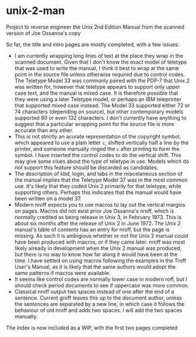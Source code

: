 # unix-2-man
Project to reverse engineer the Unix 2nd Edition Manual from the scanned version of Joe Ossanna's copy

So far, the title and intro pages are mostly completed, with a few issues:

- I am currently wrapping long lines of text at the place they wrap in the scanned document. Given that I don't know the exact model of teletype that was used to write the manual, I think it best to wrap at the same point in the source file unless otherwise required due to control codes. The Teletype Model 33 was commonly paired with the PDP-7 that Unix 2 was written for, however that teletype appears to support only upper case text, and the manual is mixed case. It is therefore possible that they were using a later Teletype model, or perhaps an IBM teleprinter that supported mixed case instead. The Model 33 supported either 72 or 74 characters (depending on source), but other contemporary models supported 80 or even 132 characters. I don't currently have anything to suggest that a particular wrapping point for the source file is more accurate than any other.
- This is not strictly an acurate representation of the copyright symbol, which appeared to use a plain letter `c`, shifted vertically half a line by the printer, and someone manually ringed the `c` after printing to form the symbol. I have inserted the control codes to do the vertical shift. This may give some clues about the type of teletype in use. Models which do not support this feature should be discarded as candidates.
- The description of kbd, login, and tabs in the miscelaneous section of the manual implies that the Teletype Model 37 was in the most common use. It's likely that they coded Unix 2 primarily for that teletype, while supporting others. Perhaps this indicates that the manual would have been written on a model 37.
- Modern nroff expects you to use macros to lay out the vertical margins on pages. Macros did not exist prior Joe Ossanna's nroff, which is normally credited as being release in Unix 3, in February 1973. This is about six months after the release of Unix 2 in June 1972. The Unix 2 manual's table of contents has an entry for nroff, but the page is missing. As such it is ambigious whether or not the Unix 2 manual could have been produced with macros, or if they came later. nroff was most likely already in development when the Unix 2 manual was produced, but there is no way to know how far along it would have been at the time. I have settled on using macros following the examples in the Troff User's Manual, as it is likely that the same authors would adopt the same patterns if macros were available.
- It seems like control codes are normally lower case in modern roff, but I should check period documents to see if uppercase was more common.
- Classical nroff output two spaces instead of one after the end of a sentence. Current groff leaves this up to the document author, unless the sentences are separated by a new line, in which case it follows the behaviour of old nroff and adds two spaces. I will add the two spaces manually.

The index is now included as a WIP, with the first two pages completed
